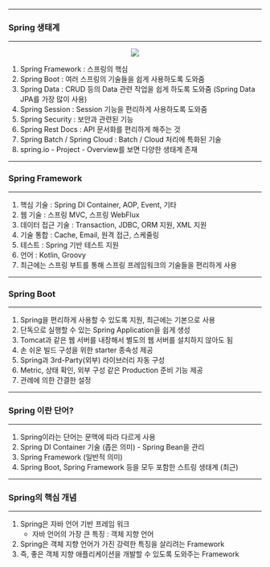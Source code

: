 -----
### Spring 생태계
-----
<div align="center">
<img src="https://github.com/sooyounghan/Java/assets/34672301/0809e53e-4619-4deb-92e5-93f1d0277a4b">
</div>

1. Spring Framework : 스프링의 핵심
2. Spring Boot : 여러 스프링의 기술들을 쉽게 사용하도록 도와줌
3. Spring Data : CRUD 등의 Data 관련 작업을 쉽게 하도록 도와줌 (Spring Data JPA를 가장 많이 사용)
4. Spring Session : Session 기능을 편리하게 사용하도록 도와줌
5. Spring Security : 보안과 관련된 기능
6. Spring Rest Docs : API 문서화를 편리하게 해주는 것
7. Spring Batch / Spring Cloud : Batch / Cloud 처리에 특화된 기술
8. spring.io - Project - Overview를 보면 다양한 생태계 존재

-----
### Spring Framework
-----
1. 핵심 기술 : Spring DI Container, AOP, Event, 기타
2. 웹 기술 : 스프링 MVC, 스프링 WebFlux
3. 데이터 접근 기술 : Transaction, JDBC, ORM 지원, XML 지원
4. 기술 통합 : Cache, Email, 원격 접근, 스케줄링
5. 테스트 : Spring 기반 테스트 지원
6. 언어 : Kotlin, Groovy
7. 최근에는 스프링 부트를 통해 스프링 프레임워크의 기술들을 편리하게 사용

-----
### Spring Boot
-----
1. Spring을 편리하게 사용할 수 있도록 지원, 최근에는 기본으로 사용
2. 단독으로 실행할 수 있는 Spring Application을 쉽게 생성
3. Tomcat과 같은 웹 서버를 내장해서 별도의 웹 서버를 설치하지 않아도 됨
4. 손 쉬운 빌드 구성을 위한 starter 종속성 제공
5. Spring과 3rd-Party(외부) 라이브러리 자동 구성
6. Metric, 상태 확인, 외부 구성 같은 Production 준비 기능 제공
7. 관례에 의한 간결한 설정

-----
### Spring 이란 단어?
-----
1. Spring이라는 단어는 문맥에 따라 다르게 사용
2. Spring DI Container 기술 (좁은 의미) - Spring Bean을 관리
3. Spring Framework (일반적 의미)
4. Spring Boot, Spring Framework 등을 모두 포함한 스트링 생태계 (최근)

-----
### Spring의 핵심 개념
-----
1. Spring은 자바 언어 기반 프레임 워크
   - 자바 언어의 가장 큰 특징 : 객체 지향 언어
2. Spring은 객체 지향 언어가 가진 강력한 특징을 살리려는 Framework
3. 즉, 좋은 객체 지향 애플리케이션을 개발할 수 있도록 도와주는 Framework
